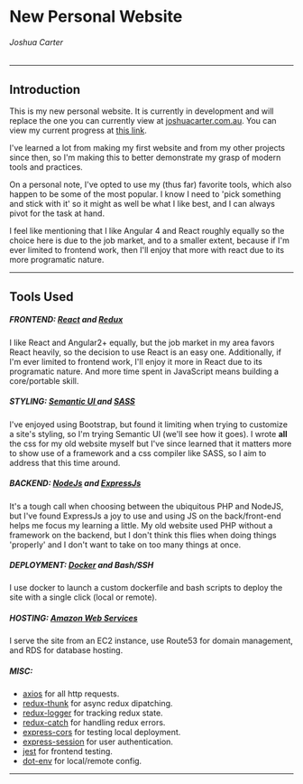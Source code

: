 # New Personal Website
###### Joshua Carter
---

## Introduction
This is my new personal website. It is currently in development and will replace the one you can currently view at [joshuacarter.com.au](http://joshuacarter.com.au). You can view my current progress at [this link](http://ec2-54-153-231-13.ap-southeast-2.compute.amazonaws.com/).

I've learned a lot from making my first website and from my other projects since then, so I'm making this to better demonstrate my grasp of modern tools and practices.

On a personal note, I've opted to use my (thus far) favorite tools, which also happen to be some of the most popular. I know I need to 'pick something and stick with it' so it might as well be what I like best, and I can always pivot for the task at hand.

I feel like mentioning that I like Angular 4 and React roughly equally so the choice here is due to the job market, and to a smaller extent, because if I'm ever limited to frontend work, then I'll enjoy that more with react due to its more programatic nature.

---
## Tools Used

##### FRONTEND: [React](https://reactjs.org/) and [Redux](https://redux.js.org/introduction)
I like React and Angular2+ equally, but the job market in my area favors React heavily, so the decision to use React is an easy one. Additionally, if I'm ever limited to frontend work, I'll enjoy it more in React due to its programatic nature. And more time spent in JavaScript means building a core/portable skill.

##### STYLING: [Semantic UI ](https://react.semantic-ui.com/introduction) and [SASS](http://sass-lang.com/)
I've enjoyed using Bootstrap, but found it limiting when trying to customize a site's styling, so I'm trying Semantic UI (we'll see how it goes). I wrote **all** the css for my old website myself but I've since learned that it matters more to show use of a framework and a css compiler like SASS, so I aim to address that this time around.

##### BACKEND: [NodeJs](https://nodejs.org/en/) and [ExpressJs](https://expressjs.com/)
It's a tough call when choosing between the ubiquitous PHP and NodeJS, but I've found ExpressJs a joy to use and using JS on the back/front-end helps me focus my learning a little. My old website used PHP without a framework on the backend, but I don't think this flies when doing things 'properly' and I don't want to take on too many things at once.

##### DEPLOYMENT: [Docker](https://www.docker.com/) and Bash/SSH
I use docker to launch a custom dockerfile and bash scripts to deploy the site with a single click (local or remote).

##### HOSTING: [Amazon Web Services](https://aws.amazon.com/)
I serve the site from an EC2 instance, use Route53 for domain management, and RDS for database hosting.

##### MISC:
- [axios](https://www.axios.com/) for all http requests.
- [redux-thunk](https://github.com/gaearon/redux-thunk) for async redux dipatching.
- [redux-logger](https://github.com/evgenyrodionov/redux-logger) for tracking redux state.
- [redux-catch](https://github.com/PlatziDev/redux-catch) for handling redux errors.
- [express-cors](https://github.com/expressjs/cors) for testing local deployment.
- [express-session](https://github.com/expressjs/session) for user authentication.
- [jest](https://facebook.github.io/jest/) for frontend testing.
- [dot-env](https://github.com/motdotla/dotenv) for local/remote config.

---